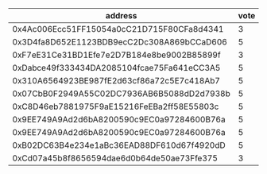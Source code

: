 address|vote|timestamp|signature
---|---|---|---
0x4Ac006Ecc51FF15054a0cC21D715F80CFa8d4341|3|1603797943|0x11bbacaecf3023ccb85beaf0816db54a161c7036810b6a8f8bcd86eda3ae032c2f20dd174921acea2b725a9594230753cb72ea19ead6025ce6504f6995cf1e831b
0x3D4fa8D652E1123BDB9ecC2Dc308A869bCCaD606|5|1603797997|0x62d2553f4003ccc5081aba907ba41ec047aab6ccd14d7f8e699f93cce1fd38d80abbb2c654ff1b7bfa3c3ad54346f9a2f329a1bc38980a400cc386a9d63795d81c
0xF7eE31Ce31BD1Efe7e2D7B184e8be9002B85899f|3|1603799584|0x34fa301c76187108b75f5acbe2e4d117310789c9864d7e18f30ef4551c6111007a7a76f856aa292cfe993fa717dc8404e2caf698f4ae0069cd6a3710838647ed1b
0xDabce49f333434DA2085104fcae75Fa641eCC3A5|5|1603800333|0x43644a8227d8e508ca87d646062d7ac05f6dbe425f17a960bd2c85ec00368dca7578517c7138eb51b9d51e06528a10661e716dd5252795f6878e95f6771bc33c1b
0x310A6564923BE987fE2d63cf86a72c5E7c418Ab7|5|1603800854|0x3f64a626fb9f71938845a331e641c13b2780238e88a01f97a532b44dc6b2ce881462b36c1353f723cc01bcb5850aa4941ae6d2b0ea180faae9389522a41240b51b
0x07CbB0F2949A55C02DC7936AB6B5088dD2d7938b|5|1603804180|0xb38f16b83322fcac11e02cbf0f67f8b7ff198e6a666ac4b19ba09c0a3b847dab25bf1bc48e350f8cbba238aca15895a4f96f73ad445a86a71f7a1df306fcfe491b
0xC8D46eb7881975F9aE15216FeEBa2ff58E55803c|5|1603811560|0x008565adbc4a46e958d4894d63561211eafe53e33c803f3543e31c6b729376ce5bb0b074a8316405263224788e5524f1c6e24ecd043de75d1278adee7718d2bf1c
0x9EE749A9Ad2d6bA8200590c9EC0a97284600B76a|5|1603812665|0xb1ebd116c79849d5dc6bd2fbb41659408616041185145c6f7e3472bc3c514ed24b4fd2f4ff194d19baf918879251fec3d025dcaae7f0f003cc76614e7ee8ed741c
0x9EE749A9Ad2d6bA8200590c9EC0a97284600B76a|5|1603812731|0xd9ac655fd96ad2bb5e1b494297c42163f041b678bbc9c4565b7b5bedf4f8010f0dcbcf1aa53159491f67b942a5e1acf514eedd3141554afbaf95d3908339155b1c
0xB02DC63B4e234e1aBc36EAD88DF610d67f4920dD|5|1603815566|0x31436d209e49252ea9062b7e23f12f1b5224e9a22d74d3e8c9478feee35ebffa62bbf002334c51a4f8acd2ea2f6cd5df022ec7cc15230417042d9a7316eee24d1b
0xCd07a45b8f8656594dae6d0b64de50ae73Ffe375|3|1603815882|0x50cde3dc02ba8d169dec6446916a43a6460c0ad08110ff18cc05f6b59a0ac16f34a1345adcdb346a66afcff1be5a61f1b1aee7ad0d1cc926853930ca9ec98bb21c